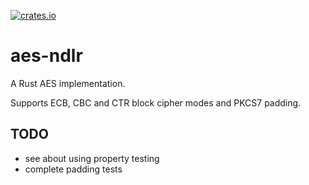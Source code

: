[![crates.io](https://img.shields.io/badge/aes--ndlr-0.0.2-orange.svg)](https://crates.io/crates/aes-ndlr)

# aes-ndlr

A Rust AES implementation.

Supports ECB, CBC and CTR block cipher modes and PKCS7 padding.

## TODO

- see about using property testing
- complete padding tests